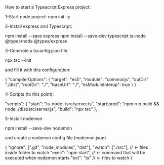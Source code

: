 How to start a Typescript Express project:

1-Start node project:
npm init -y

2-Install express and Typescript:

npm install --save express
npm install --save-dev typescript ts-node @types/node @types/express


3-Generate a tsconfig.json file:

npx tsc --init

and fill it with this configuration:

{
  "compilerOptions": {
    "target": "es5",
    "module": "commonjs",
    "outDir": "./dist",
    "rootDir": "./",
    "baseUrl": "./",
    "esModuleInterop": true
  }
}

4-Scripts (to this point):

"scripts": {
  "start": "ts-node ./src/server.ts",
  "start:prod": "npm run build && node ./dist/src/server.js",
  "build": "npx tsc"
},

5-Install nodemon

npm install --save-dev nodemon

and create a nodemon config file (nodemon.json)

{
  "ignore": [".git", "node_modules", "dist"],
  "watch": ["./src"], // <- files inside folder to watch
  "exec": "npm start", // <- command that will be executed when nodemon starts
  "ext": "ts" // <- files to watch
}
